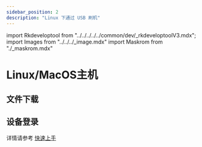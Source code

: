 ```yaml
---
sidebar_position: 2
description: "Linux 下通过 USB 刷机"
---
```


import Rkdeveloptool from "../../../../../common/dev/\_rkdeveloptoolV3.mdx";
import Images from "../../../\_image.mdx"
import Maskrom from "./\_maskrom.mdx"

# Linux/MacOS主机

## 文件下载

<Images loader={true} system_img={true} spi_img={false} />

<Rkdeveloptool>
<Maskrom/>
</Rkdeveloptool>

## 设备登录

详情请参考 [快速上手](../../quick-start.md)
